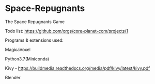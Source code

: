 # Space-Repugnants
The Space Repugnants Game

Todo list:
https://github.com/orgs/core-planet-com/projects/1

Programs & extensions used:

MagicaVoxel 

Python3.7(Miniconda)

Kivy -
https://buildmedia.readthedocs.org/media/pdf/kivy/latest/kivy.pdf

Blender

